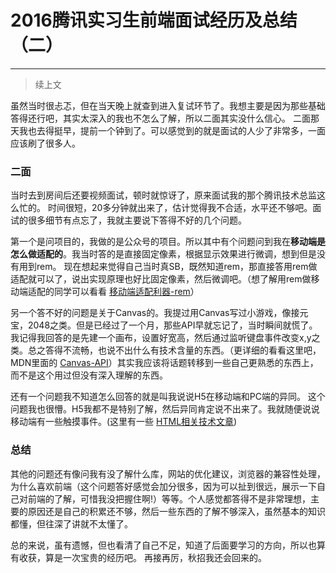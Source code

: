 2016腾讯实习生前端面试经历及总结（二）
==================
---
>续上文

虽然当时很忐忑，但在当天晚上就查到进入复试环节了。我想主要是因为那些基础答得还行吧，其实太深入的我也不怎么了解，所以二面其实没什么信心。
二面那天我也去得挺早，提前一个钟到了。可以感觉到的就是面试的人少了非常多，一面应该刷了很多人。

### **二面**

当时去到房间后还要视频面试，顿时就惊讶了，原来面试我的那个腾讯技术总监这么忙的。
时间很短，20多分钟就出来了，估计觉得我不合适，水平还不够吧。面试的很多细节有点忘了，我就主要说下答得不好的几个问题。

第一个是问项目的，我做的是公众号的项目。所以其中有个问题问到我在**移动端是怎么做适配的**。我当时答的是直接固定像素，根据显示效果进行微调，想到但是没有用到rem。
现在想起来觉得自己当时真SB，既然知道rem，那直接答用rem做适配就可以了，说出实现原理也好比固定像素，然后微调吧。（想了解用rem做移动端适配的同学可以看看 [移动端适配利器-rem](http://www.alloyteam.com/2016/03/mobile-web-adaptation-tool-rem)）

另一个答不好的问题是关于Canvas的。我提过用Canvas写过小游戏，像接元宝，2048之类。但是已经过了一个月，那些API早就忘记了，当时瞬间就慌了。我记得我回答的是先建一个画布，设置好宽高，然后通过监听键盘事件改变x,y之类。总之答得不流畅，也说不出什么有技术含量的东西。（更详细的看看这里吧，MDN里面的 [Canvas-API](https://developer.mozilla.org/zh-CN/docs/Web/API/Canvas_API)）其实我应该将话题转移到一些自己更熟悉的东西上，而不是这个用过但没有深入理解的东西。

还有一个问题我不知道怎么回答的就是叫我说说H5在移动端和PC端的异同。
这个问题我也很懵。H5我都不是特别了解，然后异同肯定说不出来了。我就随便说说移动端有一些触摸事件。(这里有一些 [HTML相关技术文章](http://www.alloyteam.com/?s=HTML5))

### **总结**
其他的问题还有像问我有没了解什么库，网站的优化建议，浏览器的兼容性处理，为什么喜欢前端（这个问题答好感觉会加分很多，因为可以扯到很远，展示一下自己对前端的了解，可惜我没把握住啊!）等等。个人感觉都答得不是非常理想，主要的原因还是自己的积累还不够，然后一些东西的了解不够深入，虽然基本的知识都懂，但往深了讲就不太懂了。

总的来说，虽有遗憾，但也看清了自己不足，知道了后面要学习的方向，所以也算有收获，算是一次宝贵的经历吧。
再接再厉，秋招我还会回来的。

